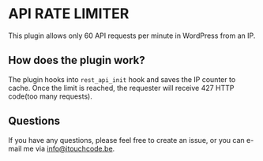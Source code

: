 # API RATE LIMITER

This plugin allows only 60 API requests per minute in WordPress from an IP.

## How does the plugin work?
The plugin hooks into `rest_api_init` hook and saves the IP counter to cache. Once the limit is reached, the requester will receive 427 HTTP code(too many requests).

## Questions
If you have any questions, please feel free to create an issue, or you can e-mail me via info@itouchcode.be.